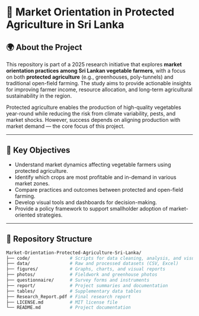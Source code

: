 # 🥬 Market Orientation in Protected Agriculture in Sri Lanka

## 🌍 About the Project
This repository is part of a 2025 research initiative that explores **market orientation practices among Sri Lankan vegetable farmers**, with a focus on both **protected agriculture** (e.g., greenhouses, poly-tunnels) and traditional open-field farming. The study aims to provide actionable insights for improving farmer income, resource allocation, and long-term agricultural sustainability in the region.

Protected agriculture enables the production of high-quality vegetables year-round while reducing the risk from climate variability, pests, and market shocks. However, success depends on aligning production with market demand — the core focus of this project.

---

## 🎯 Key Objectives
- Understand market dynamics affecting vegetable farmers using protected agriculture.
- Identify which crops are most profitable and in-demand in various market zones.
- Compare practices and outcomes between protected and open-field farming.
- Develop visual tools and dashboards for decision-making.
- Provide a policy framework to support smallholder adoption of market-oriented strategies.

---

## 📁 Repository Structure

```bash
Market-Orientation-Protected-Agriculture-Sri-Lanka/
├── code/               # Scripts for data cleaning, analysis, and visualization
├── data/               # Raw and processed datasets (CSV, Excel)
├── figures/            # Graphs, charts, and visual reports
├── photos/             # Fieldwork and greenhouse photos
├── questionnaire/      # Survey forms and instruments
├── report/             # Project summaries and documentation
├── tables/             # Supplementary data tables
├── Research_Report.pdf # Final research report
├── LICENSE.md          # MIT license file
└── README.md           # Project documentation
